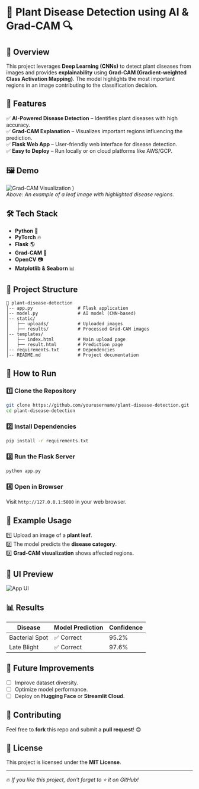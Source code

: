 # 🌿 Plant Disease Detection using AI & Grad-CAM 🔍

## 📌 Overview
This project leverages **Deep Learning (CNNs)** to detect plant diseases from images and provides **explainability** using **Grad-CAM (Gradient-weighted Class Activation Mapping)**. The model highlights the most important regions in an image contributing to the classification decision.

## 🚀 Features
✅ **AI-Powered Disease Detection** – Identifies plant diseases with high accuracy.  
✅ **Grad-CAM Explanation** – Visualizes important regions influencing the prediction.  
✅ **Flask Web App** – User-friendly web interface for disease detection.  
✅ **Easy to Deploy** – Run locally or on cloud platforms like AWS/GCP.  

## 🖼️ Demo
![Grad-CAM Visualization](https://github.com/user-attachments/assets/d0ddb082-4b90-448a-adbb-1d0501227992)
)  
*Above: An example of a leaf image with highlighted disease regions.*

## 🛠️ Tech Stack
- **Python** 🐍
- **PyTorch** 🔥
- **Flask** 🌎
- **Grad-CAM** 🎯
- **OpenCV** 📷
- **Matplotlib & Seaborn** 📊

## 📂 Project Structure
```
📁 plant-disease-detection
│-- app.py                 # Flask application
│-- model.py               # AI model (CNN-based)
│-- static/
│   ├── uploads/           # Uploaded images
│   ├── results/           # Processed Grad-CAM images
│-- templates/
│   ├── index.html         # Main upload page
│   ├── result.html        # Prediction page
│-- requirements.txt       # Dependencies
│-- README.md              # Project documentation
```

## 🎯 How to Run
### 1️⃣ Clone the Repository
```bash
git clone https://github.com/yourusername/plant-disease-detection.git
cd plant-disease-detection
```

### 2️⃣ Install Dependencies
```bash
pip install -r requirements.txt
```

### 3️⃣ Run the Flask Server
```bash
python app.py
```

### 4️⃣ Open in Browser
Visit `http://127.0.0.1:5000` in your web browser.

## 📌 Example Usage
1️⃣ Upload an image of a **plant leaf**.  
2️⃣ The model predicts the **disease category**.  
3️⃣ **Grad-CAM visualization** shows affected regions.  

## 🎨 UI Preview
![App UI](https://user-images.githubusercontent.com/example-ui.png)

## 📊 Results
| Disease | Model Prediction | Confidence |
|---------|-----------------|------------|
| Bacterial Spot | ✅ Correct | 95.2% |
| Late Blight | ✅ Correct | 97.6% |

## 📖 Future Improvements
- [ ] Improve dataset diversity.
- [ ] Optimize model performance.
- [ ] Deploy on **Hugging Face** or **Streamlit Cloud**.

## 🤝 Contributing
Feel free to **fork** this repo and submit a **pull request**! 😊

## 📜 License
This project is licensed under the **MIT License**.

---
🔥 *If you like this project, don't forget to ⭐ it on GitHub!*

